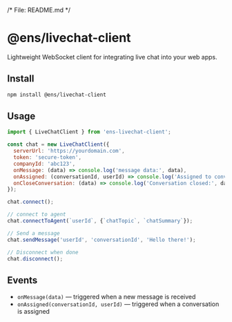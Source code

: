  /* File: README.md */
  # @ens/livechat-client
  
  Lightweight WebSocket client for integrating live chat into your web apps.
  
  ## Install
  
  ```bash
  npm install @ens/livechat-client
  ```
  
  ## Usage
  
  ```js
  import { LiveChatClient } from 'ens-livechat-client';
  
  const chat = new LiveChatClient({
    serverUrl: 'https://yourdomain.com',
    token: 'secure-token',
    companyId: 'abc123',
    onMessage: (data) => console.log('message data:', data),
    onAssigned: (conversationId, userId) => console.log('Assigned to convo:', conversationId),
    onCloseConversation: (data) => console.log('Conversation closed:', data),
  });
  
  chat.connect();

  // connect to agent
  chat.connectToAgent(`userId`, {`chatTopic`, `chatSummary`});
  
  // Send a message
  chat.sendMessage('userId', 'conversationId', 'Hello there!');
  
  // Disconnect when done
  chat.disconnect();
  
  ```
  
  ## Events
  
  - `onMessage(data)` — triggered when a new message is received
  - `onAssigned(conversationId, userId)` — triggered when a conversation is assigned
  